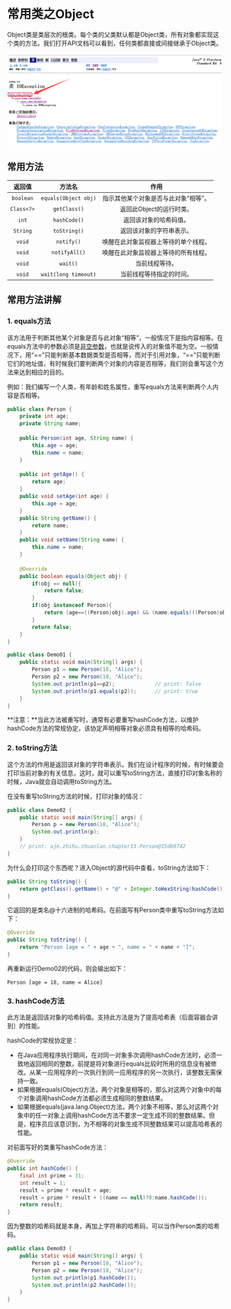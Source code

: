 # 常用类之Object

Object类是类层次的根类。每个类的父类默认都是Object类，所有对象都实现这个类的方法。我们打开API文档可以看到，任何类都直接或间接继承于Object类。

![image](0002.png)

## 常用方法

|    返回值     |         方法名          |         作用          |
| :--------: | :------------------: | :-----------------: |
| `boolean`  | `equals(Object obj)` | 指示其他某个对象是否与此对象“相等”。 |
| `Class<?>` |     `getClass()`     |   返回此Object的运行时类。   |
|   `int`    |     `hashCode()`     |     返回该对象的哈希码值。     |
|  `String`  |     `toString()`     |    返回该对象的字符串表示。     |
|   `void`   |      `notify()`      | 唤醒在此对象监视器上等待的单个线程。  |
|   `void`   |    `notifyAll()`     | 唤醒在此对象监视器上等待的所有线程。  |
|   `void`   |       `wait()`       |       当前线程等待。       |
|   `void`   | `wait(long timeout)` |    当前线程等待指定的时间。     |

## 常用方法讲解

### 1. equals方法

该方法用于判断其他某个对象是否与此对象“相等”，一般情况下是指内容相等。在equals方法中的参数必须是<u>非空参数</u>，也就是说传入的对象值不能为空。一般情况下，用“==”只能判断基本数据类型是否相等，而对于引用对象，“==”只能判断它们的地址值，有时候我们要判断两个对象的内容是否相等，我们则会重写这个方法来达到相应的目的。

例如：我们编写一个人类，有年龄和姓名属性，重写equals方法来判断两个人内容是否相等。

```java
public class Person {
	private int age;
	private String name;

	public Person(int age, String name) {
		this.age = age;
		this.name = name;
	}

	public int getAge() {
		return age;
	}
	public void setAge(int age) {
		this.age = age;
	}
	public String getName() {
		return name;
	}
	public void setName(String name) {
		this.name = name;
	}

	@Override
	public boolean equals(Object obj) {
		if(obj == null){
			return false;
		}
		if(obj instanceof Person){
			return (age==((Person)obj).age) && (name.equals(((Person)obj).name));
		}
		return false;
	}
}
```

```java
public class Demo01 {
	public static void main(String[] args) {
		Person p1 = new Person(18, "Alice");
		Person p2 = new Person(18, "Alice");
		System.out.println(p1==p2);				// print: false
		System.out.println(p1.equals(p2));		// print: true
	}
}
```

**注意：**当此方法被重写时，通常有必要重写hashCode方法，以维护hashCode方法的常规协定，该协定声明相等对象必须具有相等的哈希码。

### 2. toString方法

这个方法的作用是返回该对象的字符串表示。我们在设计程序的时候，有时候要会打印当前对象的有关信息，这时，就可以重写toString方法，直接打印对象名称的时候，Java就会自动调用toString方法。

在没有重写toString方法的时候，打印对象的情况：

```java
public class Demo02 {
	public static void main(String[] args) {
		Person p = new Person(18, "Alice");
		System.out.println(p);
	}
	// print: ajn.zhihu.zhuanlan.chapter13.Person@15db9742
}
```

为什么会打印这个东西呢？进入Object的源代码中查看，toString方法如下：

```java
public String toString() {
	return getClass().getName() + "@" + Integer.toHexString(hashCode());
}
```

它返回的是类名@十六进制的哈希码。在前面写有Person类中重写toString方法如下：

```java
@Override
public String toString() {
	return "Person [age = " + age + ", name = " + name + "]";
}
```

再重新运行Demo02的代码，则会输出如下：

```
Person [age = 18, name = Alice]
```

### 3. hashCode方法

此方法是返回该对象的哈希码值。支持此方法是为了提高哈希表（后面容器会讲到）的性能。

hashCode的常规协定是： 

- 在Java应用程序执行期间，在对同一对象多次调用hashCode方法时，必须一致地返回相同的整数，前提是将对象进行equals比较时所用的信息没有被修改。从某一应用程序的一次执行到同一应用程序的另一次执行，该整数无需保持一致。 
- 如果根据equals(Object)方法，两个对象是相等的，那么对这两个对象中的每个对象调用hashCode方法都必须生成相同的整数结果。 
- 如果根据equals(java.lang.Object)方法，两个对象不相等，那么对这两个对象中的任一对象上调用hashCode方法不要求一定生成不同的整数结果。但是，程序员应该意识到，为不相等的对象生成不同整数结果可以提高哈希表的性能。 

对前面写好的类重写hashCode方法：

```java
@Override
public int hashCode() {
	final int prime = 31;
	int result = 1;
	result = prime * result + age;
	result = prime * result + ((name == null)?0:name.hashCode());
	return result;
}
```

因为整数的哈希码就是本身，再加上字符串的哈希码，可以当作Person类的哈希码。

```java
public class Demo03 {
	public static void main(String[] args) {
		Person p1 = new Person(18, "Alice");
		Person p2 = new Person(18, "Alice");
		System.out.println(p1.hashCode());
		System.out.println(p2.hashCode());
	}
}
```